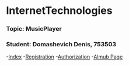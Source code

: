 # InternetTechnologies

### Topic: MusicPlayer

### Student: Domashevich Denis, 753503

 -[Index](https://domash.github.io/InternetTechnologies/MagneetMusic/src/views/registration.html)
 -[Registration](https://domash.github.io/InternetTechnologies/MagneetMusic/src/views/registration.html)
 -[Authorization](https://domash.github.io/InternetTechnologies/MagneetMusic/src/views/authorization.html)
 -[Almub Page](https://domash.github.io/InternetTechnologies/MagneetMusic/src/views/albumPage.html)
